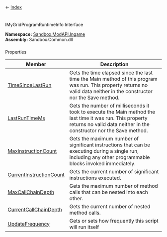 ← [Index](Api-Index)

# 
IMyGridProgramRuntimeInfo Interface

**Namespace:** [Sandbox.ModAPI.Ingame](Sandbox.ModAPI.Ingame)  
**Assembly:** Sandbox.Common.dll

### 
Properties

|Member|Description|
|---|---|
|[TimeSinceLastRun](Sandbox.ModAPI.Ingame.IMyGridProgramRuntimeInfo.TimeSinceLastRun)|Gets the time elapsed since the last time the Main method of this program was run. This property returns no valid data neither in the constructor nor the Save method.|
|[LastRunTimeMs](Sandbox.ModAPI.Ingame.IMyGridProgramRuntimeInfo.LastRunTimeMs)|Gets the number of milliseconds it took to execute the Main method the last time it was run. This property returns no valid data neither in the constructor nor the Save method.|
|[MaxInstructionCount](Sandbox.ModAPI.Ingame.IMyGridProgramRuntimeInfo.MaxInstructionCount)|Gets the maximum number of significant instructions that can be executing during a single run, including any other programmable blocks invoked immediately.|
|[CurrentInstructionCount](Sandbox.ModAPI.Ingame.IMyGridProgramRuntimeInfo.CurrentInstructionCount)|Gets the current number of significant instructions executed.|
|[MaxCallChainDepth](Sandbox.ModAPI.Ingame.IMyGridProgramRuntimeInfo.MaxCallChainDepth)|Gets the maximum number of method calls that can be nested into each other.|
|[CurrentCallChainDepth](Sandbox.ModAPI.Ingame.IMyGridProgramRuntimeInfo.CurrentCallChainDepth)|Gets the current number of nested method calls.|
|[UpdateFrequency](Sandbox.ModAPI.Ingame.IMyGridProgramRuntimeInfo.UpdateFrequency)|Gets or sets how frequently this script will run itself|

